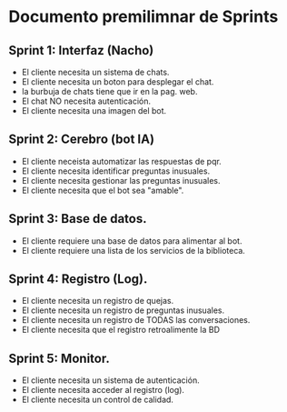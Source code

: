 # Documento premilimnar de Sprints
 
## Sprint 1: Interfaz (Nacho) 
 + El cliente necesita un sistema de chats.
 + El cliente necesita un boton para desplegar el chat. 
 + la burbuja de chats tiene que ir en la pag. web.
 + El chat NO necesita autenticación. 
 + El cliente necesita una imagen del bot. 
 
## Sprint 2: Cerebro (bot IA)
 + El cliente neceista automatizar las respuestas de pqr. 
 + El cliente necesita identificar preguntas inusuales. 
 + El cliente necesita gestionar las preguntas inusuales. 
 + El cliente necesita que el bot sea "amable". 
 
## Sprint 3: Base de datos.
 + El cliente requiere una base de datos para alimentar al bot. 
 + El cliente requiere una lista de los servicios de la biblioteca.

## Sprint 4: Registro (Log).
 + El cliente necesita un registro de quejas. 
 + El cliente necesita un registro de preguntas inusuales. 
 + El cliente necesita un registro de TODAS las conversaciones. 
 + El cliente necesita que el registro retroalimente la BD
 
## Sprint 5: Monitor. 
 + El cliente necesita un sistema de autenticación. 
 + El cliente necesita acceder al registro (log). 
 + El cliente necesita un control de calidad.
